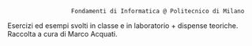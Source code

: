                       Fondamenti di Informatica @ Politecnico di Milano

Esercizi ed esempi svolti in classe e in laboratorio + dispense teoriche. Raccolta a cura di Marco Acquati.
